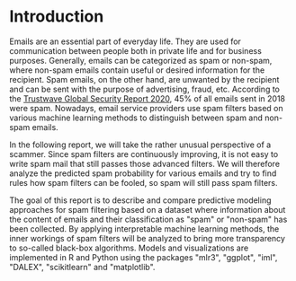 # Introduction

Emails are an essential part of everyday life. They are used for communication between people both in private life and for business purposes. Generally, emails can be categorized as spam or non-spam, where non-spam emails contain useful or desired information for the recipient. Spam emails, on the other hand, are unwanted by the recipient and can be sent with the purpose of advertising, fraud, etc. According to the [Trustwave Global Security Report 2020](https://www.trustwave.com/en-us/resources/library/documents/2020-trustwave-global-security-report/), 45% of all emails sent in 2018 were spam.  Nowadays, email service providers use spam filters based on various machine learning methods to distinguish between spam and non-spam emails.

In the following report, we will take the rather unusual perspective of a scammer. Since spam filters are continuously improving, it is not easy to write spam mail that still passes those advanced filters. We will therefore analyze the predicted spam probability for various emails and try to find rules how spam filters can be fooled, so spam will still pass spam filters.

The goal of this report is to describe and compare predictive modeling approaches for spam filtering based on a dataset where information about the content of emails and their classification as "spam" or "non-spam" has been collected. By applying interpretable machine learning methods, the inner workings of spam filters will be analyzed to bring more transparency to so-called black-box algorithms. Models and visualizations are implemented in R and Python using the packages "mlr3", "ggplot", "iml", "DALEX", "scikitlearn" and "matplotlib".
